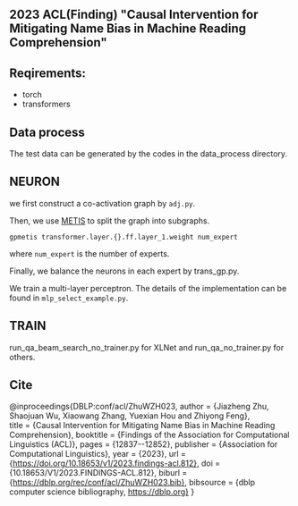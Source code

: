 ## 2023 ACL(Finding) "Causal Intervention for Mitigating Name Bias in Machine Reading Comprehension"

## Reqirements:

* torch
* transformers


## Data process

The test data can be generated by the codes in the data_process directory.


## NEURON

we first construct a co-activation graph by `adj.py`.

Then, we use [METIS](http://glaros.dtc.umn.edu/gkhome/metis/metis/download) to split the graph into subgraphs.
```
gpmetis transformer.layer.{}.ff.layer_1.weight num_expert
```
where `num_expert` is the number of experts.

Finally, we balance the neurons in each expert by trans_gp.py.

We train a multi-layer perceptron. The details of the implementation can be found in `mlp_select_example.py`.

## TRAIN 

run_qa_beam_search_no_trainer.py for XLNet and run_qa_no_trainer.py for others.


## Cite

@inproceedings{DBLP:conf/acl/ZhuWZH023,
  author       = {Jiazheng Zhu, Shaojuan Wu, Xiaowang Zhang, Yuexian Hou and Zhiyong Feng},\
  title        = {Causal Intervention for Mitigating Name Bias in Machine Reading Comprehension},
  booktitle    = {Findings of the Association for Computational Linguistics (ACL)},
  pages        = {12837--12852},
  publisher    = {Association for Computational Linguistics},
  year         = {2023},
  url          = {https://doi.org/10.18653/v1/2023.findings-acl.812},
  doi          = {10.18653/V1/2023.FINDINGS-ACL.812},
  biburl       = {https://dblp.org/rec/conf/acl/ZhuWZH023.bib},
  bibsource    = {dblp computer science bibliography, https://dblp.org}
}




